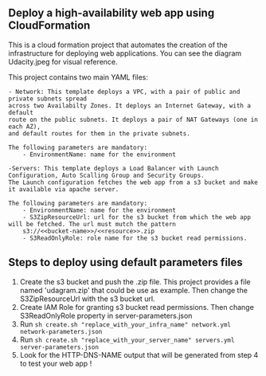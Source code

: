## Deploy a high-availability web app using CloudFormation

This is a cloud formation project that automates the creation of the infrastructure for deploying web applications. You can see the diagram Udacity.jpeg for visual reference.

This project contains two main YAML files:
    
    - Network: This template deploys a VPC, with a pair of public and private subnets spread 
    across two Availabilty Zones. It deploys an Internet Gateway, with a default 
    route on the public subnets. It deploys a pair of NAT Gateways (one in each AZ), 
    and default routes for them in the private subnets.

    The following parameters are mandatory:
        - EnvironmentName: name for the environment

    -Servers: This template deploys a Load Balancer with Launch Configuration, Auto Scalling Group and Security Groups.
    The Launch configuration fetches the web app from a s3 bucket and make it available via apache server.

    The following parameters are mandatory:
        - EnvironmentName: name for the environment
        - S3ZipResourceUrl: url for the s3 bucket from which the web app will be fetched. The url must mutch the pattern
        s3://<<bucket-name>>/<<resource>>.zip
        - S3ReadOnlyRole: role name for the s3 bucket read permissions. 

## Steps to deploy using default parameters files

1. Create the s3 bucket and push the .zip file. This project provides a file named 'udagram.zip' that could be use as example. Then change the S3ZipResourceUrl with the s3 bucket url.
2. Create IAM Role for granting s3 bucket read permissions. Then change S3ReadOnlyRole property in server-parameters.json
3. Run <addr>`sh create.sh "replace_with_your_infra_name" network.yml network-parameters.json`
4. Run <addr>`sh create.sh "replace_with_your_server_name" servers.yml server-parameters.json`
5. Look for the HTTP-DNS-NAME output that will be generated from step 4 to test your web app !
